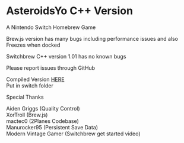 # AsteroidsYo C++ Version
A Nintendo Switch Homebrew Game  



Brew.js version has many bugs including performance issues and also  
Freezes when docked  

Switchbrew C++ version 1.01 has no known bugs 

Please report issues through GitHub  

Compiled Version [HERE](https://drive.google.com/drive/folders/1A3uWwiEA5NhTwx3hCA7fLaQCuz3Vgcgg)  
Put in switch folder  

Special Thanks  

Aiden Griggs (Quality Control)  
XorTroll (Brew.js)  
mactec0 (2Planes Codebase)  
Manurocker95 (Persistent Save Data)  
Modern Vintage Gamer (Switchbrew get started video)  


